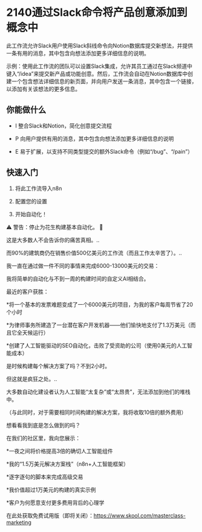 # 2140通过Slack命令将产品创意添加到概念中

此工作流允许Slack用户使用Slack斜线命令向Notion数据库提交新想法，并提供一条有用的消息，其中包含向想法添加更多详细信息的说明。

示例：使用此工作流的团队可以设置Slack集成，允许其员工通过在Slack频道中键入“/idea”来提交新产品或功能创意。然后，工作流会自动在Notion数据库中创建一个包含想法详细信息的新页面，并向用户发送一条消息，其中包含一个链接，以添加有关该想法的更多信息。

## 你能做什么

- I 整合Slack和Notion，简化创意提交流程

- P 向用户提供有用的消息，其中包含向想法添加更多详细信息的说明

- E 易于扩展，以支持不同类型提交的额外Slack命令（例如“/bug”、“/pain”）

## 快速入门

1.  将此工作流导入n8n

2.  配置您的设置

3.  开始自动化！

⚠️ 警告：停止为花生构建基本自动化。 🚫

这是大多数人不会告诉你的痛苦真相。..

而90%的建筑商仍在销售价值500亿美元的工作流（而且工作太辛苦了）。..

我一直在通过做一件不同的事情来完成6000-13000美元的交易：

我将简单的自动化与不到一周的构建时间的自定义AI相结合。

最近的客户获胜：

*将一个基本的发票难题变成了一个6000美元的项目，为我的客户每周节省了20个小时

*为律师事务所建造了一台潜在客户开发机器——他们愉快地支付了1.3万美元（而且它全天候运行）

*创建了人工智能驱动的SEO自动化，击败了受资助的公司（使用0美元的人工智能成本）

是时候构建每个解决方案了吗？不到2小时。

但这就是疯狂之处。..

大多数自动化建设者认为人工智能“太复杂”或“太昂贵”，无法添加到他们的堆栈中。

（与此同时，对于需要相同时间构建的解决方案，我将收取10倍的额外费用）

想看看我到底是怎么做到的吗？

在我们的社区里，我向您展示：

*一夜之间将价格提高3倍的确切人工智能组件

*我的“1.5万美元解决方案栈”（n8n+人工智能框架）

*逐字逐句的脚本来完成高级交易

*我价值超过1万美元的构建的真实示例

*客户为何愿意支付更多费用背后的心理学

在此处获取免费试用版（即将关闭）：https://www.skool.com/masterclass-marketing

